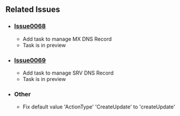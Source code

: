 ## Related Issues

- ### [Issue0068](https://github.com/expertasolutions/AzureDNSZoneExtensions/issues/68)

  - Add task to manage MX DNS Record
  - Task is in preview

- ### [Issue0069](https://github.com/expertasolutions/AzureDNSZoneExtensions/issues/69)

  - Add task to manage SRV DNS Record
  - Task is in preview

- ### Other
  
  - Fix default value 'ActionType' 'CreateUpdate' to 'createUpdate'